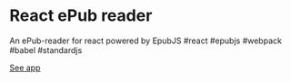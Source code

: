 # React ePub reader

An ePub-reader for react powered by EpubJS #react #epubjs #webpack #babel #standardjs

[See app](https://read.safiullin.io/)
